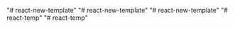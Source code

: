 "# react-new-template" 
"# react-new-template" 
"# react-new-template" 
"# react-temp" 
"# react-temp" 

